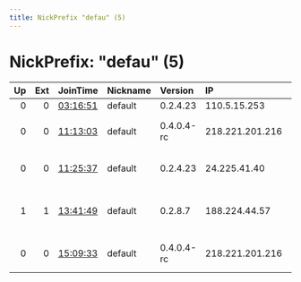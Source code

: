 ```yaml
---
title: NickPrefix "defau" (5)
---
```


# NickPrefix: "defau" (5)

|   Up |   Ext | JoinTime                                                                                            | Nickname   | Version    | IP              | AS                                     | CC   |   ORp |   Dirp | OS      | Contact              |   eFamMembers |
|-----:|------:|:----------------------------------------------------------------------------------------------------|:-----------|:-----------|:----------------|:---------------------------------------|:-----|------:|-------:|:--------|:---------------------|--------------:|
|    0 |     0 | [03:16:51](https://metrics.torproject.org/rs.html#details/855AA60CE0A503FC01053580F241FF2AD8858C99) | default    | 0.2.4.23   | 110.5.15.253    | Asahi Net                              | jp   |   443 |   9030 | Windows | None                 |             1 |
|    0 |     0 | [11:13:03](https://metrics.torproject.org/rs.html#details/914A5DF9EA426257ACD73982442A38D06034A93E) | default    | 0.4.0.4-rc | 218.221.201.216 | So-net Entertainment Corporation       | jp   | 65192 |      0 | Windows | None                 |             1 |
|    0 |     0 | [11:25:37](https://metrics.torproject.org/rs.html#details/C2DDE4BADDAFB4698FB74876401AE6CCF140113E) | default    | 0.2.4.23   | 24.225.41.40    | Time Warner Cable Internet LLC         | us   |   443 |   9030 | Windows | None                 |             1 |
|    1 |     1 | [13:41:49](https://metrics.torproject.org/rs.html#details/F1E26FCDEA561E90DFBC03763B8A85246AD4F1F2) | default    | 0.2.8.7    | 188.224.44.57   | Rennes Metropole Telecom Participation | fr   |   443 |      0 | Windows | hgvf96 at gmx dot fr |             1 |
|    0 |     0 | [15:09:33](https://metrics.torproject.org/rs.html#details/FEBF4031CB986D3EB73D83F013226063F3305B78) | default    | 0.4.0.4-rc | 218.221.201.216 | So-net Entertainment Corporation       | jp   | 65192 |      0 | Windows | None                 |             1 |
